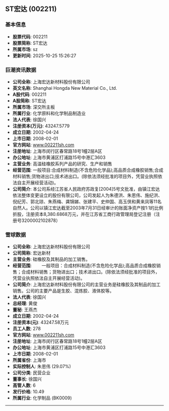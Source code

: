 ## ST宏达 (002211)

### 基本信息

- **股票代码**: 002211
- **股票简称**: ST宏达
- **所属市场**: sz
- **更新时间**: 2025-10-25 15:26:27

### 巨潮资讯数据

- **公司全称**: 上海宏达新材料股份有限公司
- **英文名称**: Shanghai Hongda New Material Co., Ltd.
- **A股代码**: 002211
- **A股简称**: ST宏达
- **所属市场**: 深交所主板
- **所属行业**: 化学原料和化学制品制造业
- **法人代表**: 徐国兴
- **注册资本(万元)**: 43247.5779
- **成立日期**: 2002-04-24
- **上市日期**: 2008-02-01
- **官方网站**: www.002211sh.com
- **注册地址**: 上海市闵行区春常路18号1幢2层A区
- **办公地址**: 上海市黄浦区打浦路15号中港汇3603
- **主营业务**: 高温硅橡胶系列产品的研究、生产和销售
- **经营范围**: 一般项目:合成材料制造(不含危险化学品);高品质合成橡胶销售;合成材料销售;货物进出口;技术进出口。(除依法须经批准的项目外，凭营业执照依法自主开展经营活动)。
- **公司简介**: 本公司系经江苏省人民政府苏政复[2004]5号文批准，由镇江宏达依法整体变更设立的股份有限公司，公司发起人为朱德洪、朱恩伟、施纪洪、倪纪芳、郭北琼、朱燕梅、龚锦娣、张建平、史仲国、高玉侠和黄来凤等11名自然人。公司以镇江宏达截至2003年7月31日经审计的账面净资产按1:1的比例折股，注册资本8,380.6868万元，并在江苏省工商行政管理局登记注册（注册号3200002102878）

### 雪球数据

- **公司全称**: 上海宏达新材料股份有限公司
- **公司简称**: 宏达新材
- **主营业务**: 硅橡胶及其制品的加工销售。
- **经营范围**: 　　一般项目：合成材料制造(不含危险化学品);高品质合成橡胶销售；合成材料销售；货物进出口；技术进出口。(除依法须经批准的项目外，凭营业执照依法自主开展经营活动)。
- **公司简介**: 上海宏达新材料股份有限公司的主营业务是硅橡胶及其制品的加工销售。公司的主要产品是生胶、混炼胶、液体胶等。
- **法人代表**: 徐国兴
- **总经理**: 黄俊
- **董秘**: 王燕杰
- **成立日期**: 2002-04-24
- **注册资本(元)**: 43247.58万元
- **员工人数**: 278
- **官方网站**: www.002211sh.com
- **注册地址**: 上海市闵行区春常路18号1幢2层A区
- **办公地址**: 上海市黄浦区打浦路15号中港汇3603
- **上市日期**: 2008-02-01
- **所属省份**: 上海市
- **实际控制人**: 朱恩伟 (29.07%)
- **公司分类**: 民营企业
- **董事长**: 徐国兴
- **高管人数**: 6
- **发行价格**: 10.49
- **所属行业**: 化学制品 (BK0009)

---